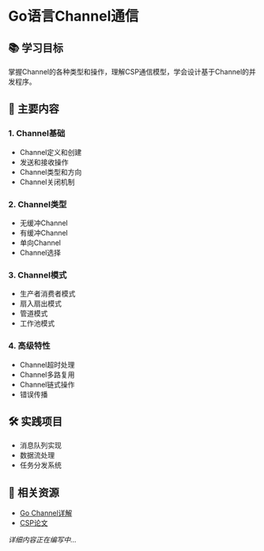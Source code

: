 # Go语言Channel通信

## 📚 学习目标
掌握Channel的各种类型和操作，理解CSP通信模型，学会设计基于Channel的并发程序。

## 🎯 主要内容

### 1. Channel基础
- Channel定义和创建
- 发送和接收操作
- Channel类型和方向
- Channel关闭机制

### 2. Channel类型
- 无缓冲Channel
- 有缓冲Channel
- 单向Channel
- Channel选择

### 3. Channel模式
- 生产者消费者模式
- 扇入扇出模式
- 管道模式
- 工作池模式

### 4. 高级特性
- Channel超时处理
- Channel多路复用
- Channel链式操作
- 错误传播

## 🛠️ 实践项目
- 消息队列实现
- 数据流处理
- 任务分发系统

## 📖 相关资源
- [Go Channel详解](https://golang.org/doc/effective_go.html#channels)
- [CSP论文](https://www.cs.cmu.edu/~crary/819-f09/Hoare78.pdf)

*详细内容正在编写中...*
